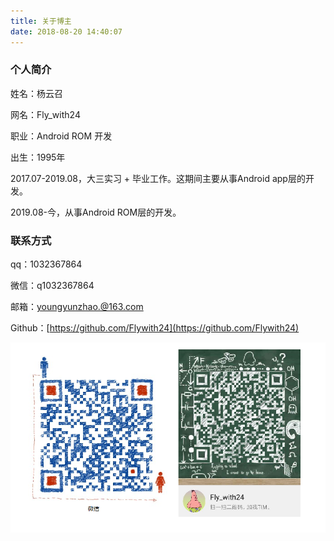```yaml
---
title: 关于博主
date: 2018-08-20 14:40:07
---
```


### 个人简介

姓名：杨云召

网名：Fly_with24

职业：Android ROM 开发

出生：1995年

2017.07-2019.08，大三实习 + 毕业工作。这期间主要从事Android app层的开发。

2019.08-今，从事Android ROM层的开发。

### 联系方式

qq：1032367864

微信：q1032367864

邮箱：youngyunzhao.@163.com

Github：[https://github.com/Flywith24](https://github.com/Flywith24)

![联系方式](index/im.png)
